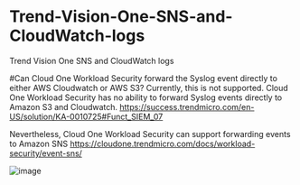 # Trend-Vision-One-SNS-and-CloudWatch-logs
Trend Vision One SNS and CloudWatch logs

#Can Cloud One Workload Security forward the Syslog event directly to either AWS Cloudwatch or AWS S3?
Currently, this is not supported. Cloud One Workload Security has no ability to forward Syslog events directly to Amazon S3 and Cloudwatch.
https://success.trendmicro.com/en-US/solution/KA-0010725#Funct_SIEM_07

Nevertheless, Cloud One Workload Security can support forwarding events to Amazon SNS
https://cloudone.trendmicro.com/docs/workload-security/event-sns/

![image](https://github.com/user-attachments/assets/8b4f8d46-4376-45d3-b156-04d243e14f5c)


